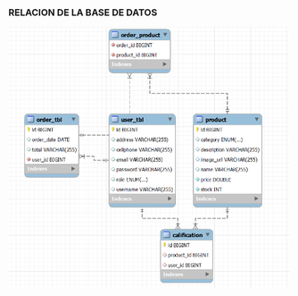 ### RELACION DE LA BASE DE DATOS
![Image text](https://github.com/No-Country/c16-47-n-java/blob/main/backend/.assets/db-EER.png)
